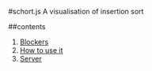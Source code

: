 #schort.js
A visualisation of insertion sort

##contents
1. [Blockers](documentation/challenges.md)
2. [How to use it](documentation/use.md)
3. [Server](documentation/server.md)
